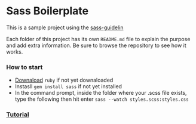 # Sass Boilerplate

This is a sample project using the [sass-guidelin](https://sass-guidelin.es/)

Each folder of this project has its own `README.md` file to explain the purpose and add extra information. Be sure to browse the repository to see how it works.

### How to start

- [Downaload](https://www.ruby-lang.org/en/downloads/) `ruby` if not yet downaloaded
- Instasll  `gem install sass` if not yet installed
- In the command prompt, inside the folder where your .scss file exists, type the following then hit enter  `sass --watch styles.scss:styles.css`

### [Tutorial](https://www.impressivewebs.com/sass-on-windows/)

